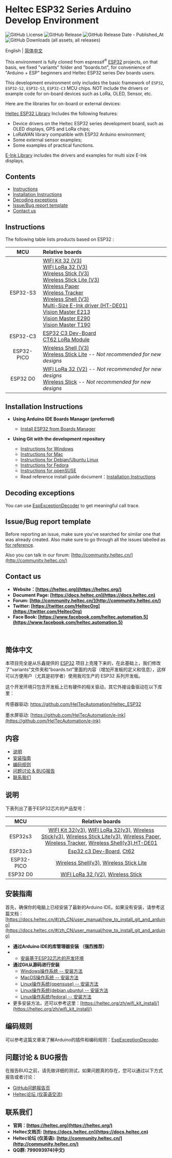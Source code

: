 # Heltec ESP32 Series Arduino Develop Environment

![GitHub License](https://img.shields.io/github/license/Heltec-Aaron-Lee/WiFi_Kit_series) ![GitHub Release](https://img.shields.io/github/v/release/Heltec-Aaron-Lee/WiFi_Kit_series) ![GitHub Release Date - Published_At](https://img.shields.io/github/release-date/Heltec-Aaron-Lee/WiFi_Kit_series) ![GitHub Downloads (all assets, all releases)](https://img.shields.io/github/downloads/Heltec-Aaron-Lee/WiFi_Kit_series/total)

English | [简体中文](#简体中文)

This environment is fully cloned from espressif<sup>®</sup> [ESP32](https://github.com/espressif/arduino-esp32) projects, on that basis, we fixed "variants" folder and "boards.txt", for convenience of "Arduino + ESP" beginners and Heltec ESP32 series Dev boards users.

This development environment only includes the basic framework of `ESP32`, `ESP32-S2`, `ESP32-S3`, `ESP32-C3` MCU chips. NOT include the drivers or example code for on-board devices such as LoRa, OLED, Sensor, etc.

Here are the libraries for on-board or external devices:

[Heltec ESP32 Library](https://github.com/HelTecAutomation/Heltec_ESP32) Includes the following features:

- Device drivers on the Heltec ESP32 series development board, such as OLED displays, GPS and LoRa chips;
- LoRaWAN library compatible with ESP32 Arduino environment;
- Some external sensor examples;
- Some examples of practical functions.

[E-Ink Library](https://github.com/HelTecAutomation/Heltec-E-Ink) includes the drivers and examples for multi size E-Ink displays.

## Contents

  - [Instructions](#Instructions)
  - [Installation Instructions](#Installation-Instructions)
  - [Decoding exceptions](#Decoding-exceptions)
  - [Issue/Bug report template](#Issue/Bug-report-template)
  - [Contact us](#Contact-us)

## Instructions

The following table lists products based on ESP32 :


|   MCU   |                       Relative boards                        |
| :-----: | :----------------------------------------------------------- |
|  ESP32-S3  | [WIFI Kit 32 (V3)](https://heltec.org/project/wifi-kit-32-v3/)<br>[WIFI LoRa 32 (V3)](https://heltec.org/project/wifi-lora-32-v3/)<br/>[Wireless Stick (V3)](https://heltec.org/project/wireless-stick-v3/)<br/>[Wireless Stick Lite (V3)](https://heltec.org/project/wireless-stick-lite-v2/)<br/>[Wireless Paper](https://heltec.org/project/wireless-paper/)<br/>[Wireless Tracker](https://heltec.org/project/wireless-tracker/)<br/>[Wireless Shell (V3)](https://heltec.org/project/wireless-shell-v3/)<br/>[Multi-Size E-Ink driver (HT-DE01)](https://heltec.org/project/e-ink-driveboard/)<br/>[Vision Master E213](https://heltec.org/project/ht-vme213/)<br/>[Vision Master E290](https://heltec.org/project/ht-vme290/)<br/>[Vision Master T190](https://heltec.org/project/ht-vmt190/) |
|ESP32-C3|[ESP32 C3 Dev-Board](https://heltec.org/project/esp32-c3/)<br/>[CT62 LoRa Module](https://heltec.org/project/ht-Ct62/)|
|ESP32-PICO |[Wireless Shell (V3)](https://heltec.org/project/wireless-shell/ )<br/>[Wireless Stick Lite](https://heltec.org/project/wireless-stick-lite/) -- *Not recommended for new designs*|
|ESP32 D0|[WIFI LoRa 32 (V2)](https://heltec.org/project/wifi-lora-32) -- *Not recommended for new designs*<br/>[Wireless Stick](https://heltec.org/project/wireless-stick/) -- *Not recommended for new designs*|

## Installation Instructions

- **Using Arduino IDE Boards Manager (preferred)**
  

  - [Install ESP32 from Boards Manager](https://docs.heltec.org/en/node/esp32/quick_start.html)
  
- **Using Git with the development repository**
  
  + [Instructions for Windows](InstallGuide/windows.md)
  + [Instructions for Mac](InstallGuide/mac.md)
  + [Instructions for Debian/Ubuntu Linux](InstallGuide/debian_ubuntu.md)
  + [Instructions for Fedora](InstallGuide/fedora.md)
  + [Instructions for openSUSE](InstallGuide/opensuse.md)
  
  
  - Read reference install guide document：[Installation Instructions](https://heltec.org/wifi_kit_install/)

## Decoding exceptions

You can use [EspExceptionDecoder](https://github.com/me-no-dev/EspExceptionDecoder) to get meaningful call trace.

## Issue/Bug report template

Before reporting an issue, make sure you've searched for similar one that was already created. Also make sure to go through all the issues labelled as [for reference](https://github.com/Heltec-Aaron-Lee/WiFi_Kit_series/issues).

Also you can talk in our forum: [http://community.heltec.cn/](http://community.heltec.cn/)&nbsp;

## Contact us

- **Website：[https://heltec.org](https://heltec.org/)**
- **Document Page: [https://docs.heltec.cn](https://docs.heltec.cn)**
- **Forum: [http://community.heltec.cn/](http://community.heltec.cn/)**
- **Twitter: [https://twitter.com/HeltecOrg](https://twitter.com/HeltecOrg)**
- **Face Book: [https://www.facebook.com/heltec.automation.5](https://www.facebook.com/heltec.automation.5)**

&nbsp;

## 简体中文

本项目完全是从乐鑫提供的 [ESP32](https://github.com/espressif/arduino-esp32) 项目上克隆下来的，在此基础上，我们修改了“variants”文件夹和“boards.txt”里面的内容（增加开发板的定义和信息），这样可以方便用户（尤其是初学者）使用我司生产的 ESP32 系列开发板。

这个开发环境只包含开发板上已有硬件的相关驱动，其它外接设备驱动在以下库里：

传感器驱动: https://github.com/HelTecAutomation/Heltec_ESP32

墨水屏驱动: [https://github.com/HelTecAutomation/e-ink](https://github.com/HelTecAutomation/e-ink)

## 内容

  - [说明](#说明)
  - [安装指南](#安装指南)
  - [编码规则](#编码规则)
  - [问题讨论 & BUG报告](#问题讨论-&-BUG报告)
  - [联系我们](#联系我们)

## 说明

下表列出了基于ESP32芯片的产品型号：

|   MCU   |                       Relative boards                        |
| :-----: | :----------------------------------------------------------: |
|  ESP32s3  | [WIFI Kit 32(v3)](https://heltec.org/project/wifi-kit-32-v3/), [WIFI LoRa 32(v3)](https://heltec.org/project/wifi-lora-32-v3/), [Wireless Stick(v3)](https://heltec.org/project/wireless-stick-v3/), [Wireless Stick Lite(v3)](https://heltec.org/project/wireless-stick-lite-v2/), [Wireless Paper](https://heltec.org/project/wireless-paper/), [Wireless Tracker](https://heltec.org/project/wireless-tracker/), [Wireless Shell(v3)](https://heltec.org/project/wireless-shell-v3/),[HT-DE01](https://heltec.org/project/e-ink-driveboard/) |
|ESP32c3|[Esp32 c3 Dev-Board](https://heltec.org/project/esp32-c3/), [Ct62](https://heltec.org/project/ht-Ct62/)|
|ESP32-PICO |[Wireless Shell(v3)](https://heltec.org/project/wireless-shell/ ), [Wireless Stick Lite](https://heltec.org/project/wireless-stick-lite/)|
|ESP32 D0|[WIFI LoRa 32 (V2)](https://heltec.org/project/wifi-lora-32), [Wireless Stick](https://heltec.org/project/wireless-stick/)|

## 安装指南

首先，确保你的电脑上已经安装了最新的Arduino IDE。如果没有安装，请参考这篇文档：[https://docs.heltec.cn/#/zh_CN/user_manual/how_to_install_git_and_arduino](https://docs.heltec.cn/#/zh_CN/user_manual/how_to_install_git_and_arduino)

- **通过Arduino IDE的库管理器安装 （强烈推荐）**
- 
  - [安装基于ESP32芯片的开发环境](https://docs.heltec.org/en/node/esp32/esp32_general_docs/quick_start.html#via-arduino-board-manager)
- **通过Git从源码进行安装**
  - [Windows操作系统 -- 安装方法](InstallGuide/windows.md)
  - [MacOS操作系统 -- 安装方法](InstallGuide/mac.md)
  - [Linux操作系统(opensuse) -- 安装方法](InstallGuide/opensuse.md)
  - [Linux操作系统(debian,ubuntu) -- 安装方法](InstallGuide/debian_ubuntu.md)
  - [Linux操作系统(fedora) -- 安装方法](InstallGuide/fedora.md)
- 更多安装方法，还可以参考这里：[https://heltec.org/zh/wifi_kit_install/](https://heltec.org/zh/wifi_kit_install/)

## 编码规则

可以参考这篇文章来了解Arduino的插件和编码规则：[EspExceptionDecoder](https://github.com/me-no-dev/EspExceptionDecoder).

## 问题讨论 & BUG报告

在报告BUG之前，请先做详细的测试，如果问题真的存在，您可以通过以下方式报告或者讨论：

- [GitHub问题报告页](https://github.com/Heltec-Aaron-Lee/WiFi_Kit_series/issues)
- [Heltec论坛 (仅英语交流)](http://community.heltec.cn/)

## 联系我们

- **官网：[https://heltec.org](https://heltec.org/)**
- **Heltec文档页: [https://docs.heltec.cn](https://docs.heltec.cn)**
- **Heltec论坛 (仅英语): [http://community.heltec.cn/](http://community.heltec.cn/)**
- **QQ群: 799093974(中文)**
